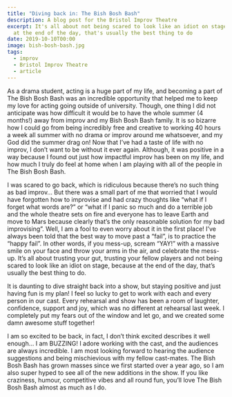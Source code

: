 ```yaml
---
title: "Diving back in: The Bish Bosh Bash"
description: A blog post for the Bristol Improv Theatre
excerpt: It's all about not being scared to look like an idiot on stage, because
  at the end of the day, that's usually the best thing to do
date: 2019-10-10T00:00
image: bish-bosh-bash.jpg
tags:
  - improv
  - Bristol Improv Theatre
  - article
---
```


As a drama student, acting is a huge part of my life, and becoming a part of The Bish Bosh Bash was an incredible opportunity that helped me to keep my love for acting going outside of university. Though, one thing I did not anticipate was how difficult it would be to have the whole summer (4 months!) away from improv and my Bish Bosh Bash family. It is so bizarre how I could go from being incredibly free and creative to working 40 hours a week all summer with no drama or improv around me whatsoever, and my God did the summer drag on! Now that I’ve had a taste of life with no improv, I don’t want to be without it ever again. Although, it was positive in a way because I found out just how impactful improv has been on my life, and how much I truly do feel at home when I am playing with all of the people in The Bish Bosh Bash.

I was scared to go back, which is ridiculous because there’s no such thing as bad improv… But there was a small part of me that worried that I would have forgotten how to improvise and had crazy thoughts like “what if I forget what words are?” or “what if I panic so much and do a terrible job and the whole theatre sets on fire and everyone has to leave Earth and move to Mars because clearly that’s the only reasonable solution for my bad improvising”. Well, I am a fool to even worry about it in the first place! I’ve always been told that the best way to move past a “fail”, is to practice the “happy fail”. In other words, if you mess-up, scream “YAY!” with a massive smile on your face and throw your arms in the air, and celebrate the mess-up. It’s all about trusting your gut, trusting your fellow players and not being scared to look like an idiot on stage, because at the end of the day, that’s usually the best thing to do.

It is daunting to dive straight back into a show, but staying positive and just having fun is my plan! I feel so lucky to get to work with each and every person in our cast. Every rehearsal and show has been a room of laughter, confidence, support and joy, which was no different at rehearsal last week. I completely put my fears out of the window and let go, and we created some damn awesome stuff together!

I am so excited to be back, in fact, I don’t think excited describes it well enough… I am BUZZING! I adore working with the cast, and the audiences are always incredible. I am most looking forward to hearing the audience suggestions and being mischievious with my fellow cast-mates. The Bish Bosh Bash has grown masses since we first started over a year ago, so I am also super hyped to see all of the new additions in the show. If you like craziness, humour, competitive vibes and all round fun, you’ll love The Bish Bosh Bash almost as much as I do.
